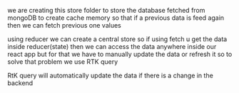 we are creating this store folder to store the database fetched from mongoDB to create cache memory so that if a previous data is feed again then we can fetch previous one values

using reducer we can create a central store  so if using fetch u get the data inside reducer(state) then we can access the data anywhere inside our react app but for that we have to manually update the data or refresh it so to solve that problem we use RTK query

RtK query will automatically update the data if there is a change in the backend


